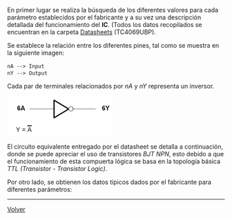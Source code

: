 
En primer lugar se realiza la búsqueda de los diferentes valores para cada parámetro establecidos por el fabricante y  a su vez una descripción detallada del funcionamiento del **IC**. (Todos los datos recopilados se encuentran en la carpeta [Datasheets](https://github.com/juamorenogo/Digital_2024_2/tree/1c44c5a6ecf68e097588859868e095a7c471f29c/Datasheets/Lab_01) (TC4069UBP).

Se establece la relación entre los diferentes pines, tal como se muestra en la siguiente imagen:

	nA --> Input
	nY --> Output


Cada par de terminales relacionados por _nA_ y _nY_ representa un inversor.

![](Imagenes/Im3.png)

El circuito equivalente entregado por el datasheet se detalla a continuación, donde se puede apreciar el uso de transistores _BJT NPN_, esto debido a que el funcionamiento de esta compuerta lógica se basa en la topología básica _TTL (Transistor - Transistor Logic)_.


Por otro lado, se obtienen los datos típicos dados por el fabricante para diferentes parámetros:




---

[Volver](https://github.com/juamorenogo/Digital_2024_2/tree/main/Lab_01/SN70LS04)